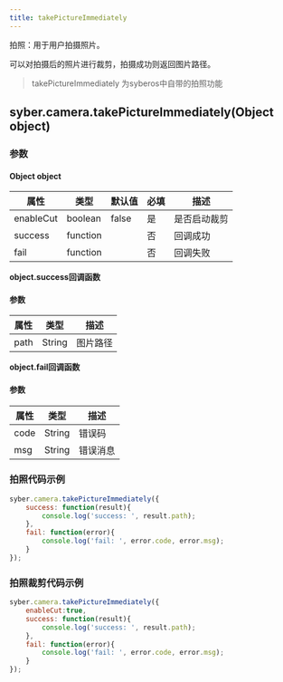```yaml
---
title: takePictureImmediately
---
```



拍照：用于用户拍摄照片。

可以对拍摄后的照片进行裁剪，拍摄成功则返回图片路径。

> takePictureImmediately 为syberos中自带的拍照功能


## syber.camera.takePictureImmediately(Object object)
### **参数**
#### Object object
| 属性     | 类型   | 默认值  |  必填 | 描述                         |
| ---------- | ------- | -------- | ---------------- | ----------------------------------
| enableCut | boolean | false       | 是       | 是否启动裁剪                           |
| success | function |        | 否       | 回调成功                    |
| fail   | function |        | 否       | 回调失败                    |

**object.success回调函数**
#### 参数
| 属性 | 类型   | 描述         |
| ---- | ------ | ------------ |
| path | String | 图片路径 |

**object.fail回调函数**
#### 参数
| 属性 | 类型   | 描述     |
| ---- | ------ | -------- |
| code | String | 错误码   |
| msg  | String | 错误消息 |



### **拍照代码示例**
``` javascript
syber.camera.takePictureImmediately({
	success: function(result){
		console.log('success: ', result.path);
	},
	fail: function(error){
		console.log('fail: ', error.code, error.msg);
	}
});
```

### **拍照裁剪代码示例**
``` javascript
syber.camera.takePictureImmediately({
	enableCut:true,
	success: function(result){
		console.log('success: ', result.path);
	},
	fail: function(error){
		console.log('fail: ', error.code, error.msg);
	}
});
```
